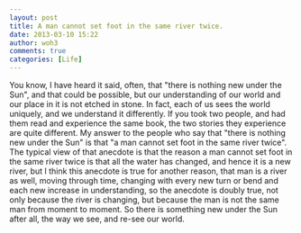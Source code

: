 ```yaml
---
layout: post
title: A man cannot set foot in the same river twice.
date: 2013-03-10 15:22
author: woh3
comments: true
categories: [Life]
---
```

You know, I have heard it said, often, that "there is nothing new under the Sun", and that could be possible, but our understanding of our world and our place in it is not etched in stone. In fact, each of us sees the world uniquely, and we understand it differently. If you took two people, and had them read and experience the same book, the two stories they experience are quite different. My answer to the people who say that "there is nothing new under the Sun" is that "a man cannot set foot in the same river twice". The typical view of that anecdote is that the reason a man cannot set foot in the same river twice is that all the water has changed, and hence it is a new river, but I think this anecdote is true for another reason, that man is a river as well, moving through time, changing with every new turn or bend and each new increase in understanding, so the anecdote is doubly true, not only because the river is changing, but because the man is not the same man from moment to moment. So there is something new under the Sun after all, the way we see, and re-see our world. 
